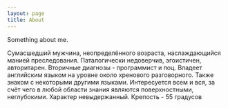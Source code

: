 ```yaml
---
layout: page
title: About
---
```


Something about me.

Сумасшедший мужчина, неопределённого возраста, наслаждающийся манией преследования. Паталогически недоверчив, эгоистичен, авторитарен. Вторичные диагнозы - программист и поц. Владеет английским языком на уровне около хренового разговорного. Также знаком с некоторыми другими языками. Интересуется всем и вся, за счёт чего в любой области знания являются поверхностными, неглубокими. Характер невыдержанный. Крепость - 55 градусов

